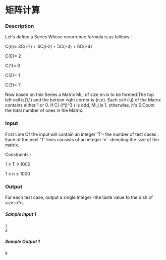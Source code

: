 # 矩阵计算

### Description

Let's define a Series Whose recurrence formula is as follows :

C(n)= 3C(i-1) + 4C(i-2) + 5C(i-3) + 6C(i-4)

C(0)= 2

C(1)= 0

C(2)= 1

C(3)= 7

Now based on this Series a Matrix Mi,j of size nn is to be formed.The top left cell is(1,1) and the bottom right corner is (n,n). Each cell (i,j) of the Matrix contains either 1 or 0. If C( (i*j)^3 ) is odd, Mi,j is 1, otherwise, it's 0.Count the total number of ones in the Matrix.

### Input

First Line Of the input will contain an integer 'T'- the number of test cases . Each of the next 'T' lines consists of an integer 'n'.-denoting the size of the matrix.

Constraints :

1 ≤ T ≤ 1000

1 ≤ n ≤ 1000

### Output

For each test case, output a single Integer -the taste value fo the dish of size-n*n.

##### Sample Input 1 

```
1
2
```

##### Sample Output 1

```
0
```